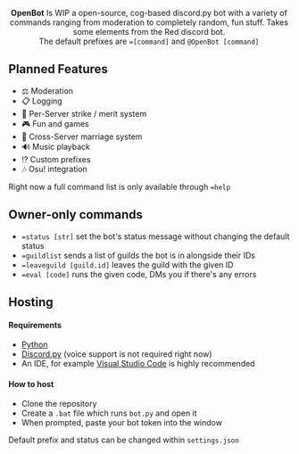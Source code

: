 <p align="center">
  <strong>OpenBot</strong> Is WIP a open-source, cog-based discord.py bot with a variety of commands ranging from moderation to completely random, fun stuff. Takes some elements from the Red discord bot.
  <br>
  The default prefixes are <code>=[command]</code> and <code>@OpenBot [command]</code>
  <br>
</p>

## Planned Features
- ⚖️ Moderation
- 📋 Logging
- 📝 Per-Server strike / merit system
- 🎮 Fun and games
- 💍 Cross-Server marriage system
- 🔊 Music playback
- ⁉️ Custom prefixes
- 🎶 Osu! integration

Right now a full command list is only available through `=help`

## Owner-only commands
- `=status [str]` set the bot's status message without changing the default status
- `=guildlist` sends a list of guilds the bot is in alongside their IDs
- `=leaveguild [guild.id]` leaves the guild with the given ID
- `=eval [code]` runs the given code, DMs you if there's any errors

## Hosting

#### Requirements
- <a href="https://www.python.org/downloads/"> Python </a>
- <a href="https://github.com/Rapptz/discord.py">Discord.py</a> (voice support is not required right now)
- An IDE, for example <a href="https://code.visualstudio.com">Visual Studio Code</a> is highly recommended

#### How to host
- Clone the repository
- Create a `.bat` file which runs `bot.py` and open it
- When prompted, paste your bot token into the window

Default prefix and status can be changed within `settings.json`
